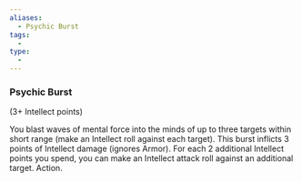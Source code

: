 ```yaml
---
aliases:
  - Psychic Burst
tags:
  - 
type:
  - 
---
```

### Psychic Burst

(3+ Intellect points)

You blast waves of mental force into the minds of up to three targets within short range (make an Intellect roll against each target). This burst inflicts 3 points of Intellect damage (ignores Armor). For each 2 additional Intellect points you spend, you can make an Intellect attack roll against an additional target. Action.